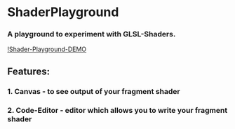 # ShaderPlayground

### A playground to experiment with GLSL-Shaders.

[!Shader-Playground-DEMO]("./demo.png")

## Features:
### 1. Canvas - to see output of your fragment shader
### 2. Code-Editor - editor which allows you to write your fragment shader
